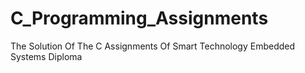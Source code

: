 # C_Programming_Assignments
The Solution Of The C Assignments Of Smart Technology Embedded Systems Diploma 
